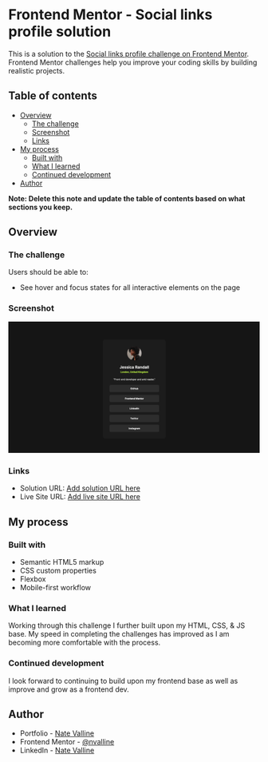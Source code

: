 # Frontend Mentor - Social links profile solution

This is a solution to the [Social links profile challenge on Frontend Mentor](https://www.frontendmentor.io/challenges/social-links-profile-UG32l9m6dQ). Frontend Mentor challenges help you improve your coding skills by building realistic projects.

## Table of contents

- [Overview](#overview)
  - [The challenge](#the-challenge)
  - [Screenshot](#screenshot)
  - [Links](#links)
- [My process](#my-process)
  - [Built with](#built-with)
  - [What I learned](#what-i-learned)
  - [Continued development](#continued-development)
- [Author](#author)

**Note: Delete this note and update the table of contents based on what sections you keep.**

## Overview

### The challenge

Users should be able to:

- See hover and focus states for all interactive elements on the page

### Screenshot

![Finished Social Links Proile Screenshot](./design/screenshot.png)

### Links

- Solution URL: [Add solution URL here](https://your-solution-url.com)
- Live Site URL: [Add live site URL here](https://nv-social-links-profile.netlify.app)

## My process

### Built with

- Semantic HTML5 markup
- CSS custom properties
- Flexbox
- Mobile-first workflow

### What I learned

Working through this challenge I further built upon my HTML, CSS, & JS base. My speed in completing the challenges has improved as I am becoming more comfortable with the process.

### Continued development

I look forward to continuing to build upon my frontend base as well as improve and grow as a frontend dev.

## Author

- Portfolio - [Nate Valline](https://natevalline.dev)
- Frontend Mentor - [@nvalline](https://www.frontendmentor.io/profile/nvalline)
- LinkedIn - [Nate Valline](https://www.linkedin.com/in/nvalline)
